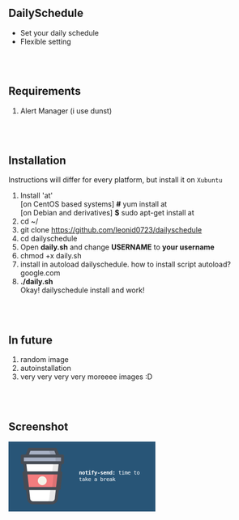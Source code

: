 ## DailySchedule

- Set your daily schedule
- Flexible setting
<br>
<br>

## Requirements

1. Alert Manager (i use dunst)

<br>
<br>

## Installation

Instructions will differ for every platform, but install it on `Xubuntu`
<br>
1. Install 'at'<br>
[on CentOS based systems]  <b>#</b> yum install at<br>
[on Debian and derivatives] <b>$</b> sudo apt-get install at
2. cd ~/
3. git clone https://github.com/leonid0723/dailyschedule
4. cd dailyschedule
5. Open <b>daily.sh</b> and change <b>USERNAME</b> to <b>your username</b>
6. chmod +x daily.sh
7. install in autoload dailyschedule. how to install script autoload? google.com
8. <b>./daily.sh</b><br>
 Okay! dailyschedule install and work!
<br>
<br>

## In future
1. random image 
2. autoinstallation
3. very very very very moreeee images :D

<br>
<br>


## Screenshot 

![](screen.png)
